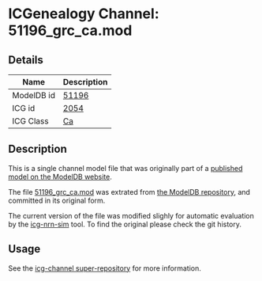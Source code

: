 # ICGenealogy Channel: 51196\_grc\_ca.mod

## Details

Name | Description
---- | -----------
ModelDB id | [51196](http://senselab.med.yale.edu/ModelDB/ShowModel.cshtml?model=51196)
ICG id | [2054](http://icg.neurotheory.ox.ac.uk/channels/3/2054)
ICG Class | [Ca](http://icg.neurotheory.ox.ac.uk/channels/3)

## Description

This is a single channel model file that was originally part of a [published model on the ModelDB website](http://senselab.med.yale.edu/ModelDB/ShowModel.cshtml?model=51196).


The file [51196\_grc\_ca.mod](51196_grc_ca.mod) was extrated from [the ModelDB repository](http://senselab.med.yale.edu/ModelDB/ShowModel.cshtml?model=51196), and committed in its original form.

The current version of the file was modified slighly for automatic evaluation by the [icg-nrn-sim](https://github.com/icgenealogy/icg-nrn-sim) tool. To find the original please check the git history.


## Usage

See the [icg-channel super-repository](https://github.com/icgenealogy/icg-channels) for more information.